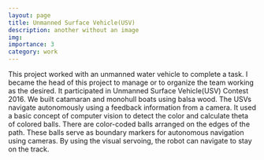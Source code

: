 ```yaml
---
layout: page
title: Unmanned Surface Vehicle(USV)
description: another without an image
img:
importance: 3
category: work
---
```


This project worked with an unmanned water vehicle
to complete a task. I became the head of this project to manage or to organize the team working as the desired. It
participated in Unmanned Surface Vehicle(USV) Contest 2016. We built catamaran and monohull boats using balsa
wood. The USVs navigate autonomously using a feedback information from a camera. It used a basic concept of
computer vision to detect the color and calculate theta of colored balls. There are color-coded balls arranged on the
edges of the path. These balls serve as boundary markers for autonomous navigation using cameras. By using the
visual servoing, the robot can navigate to stay on the track.


